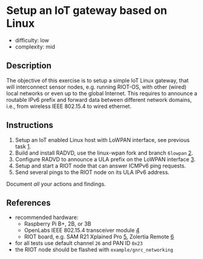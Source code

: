 # Setup an IoT gateway based on Linux

- difficulty: low
- complexity: mid

## Description

The objective of this exercise is to setup a simple IoT Linux gateway, that
will interconnect sensor nodes, e.g. running RIOT-OS, with other (wired) local
networks or even up to the global Internet. This requires to announce a routable
IPv6 prefix and forward data between different network domains, i.e., from
wireless IEEE 802.15.4 to wired ethernet.

## Instructions

1. Setup an IoT enabled Linux host with LoWPAN interface, see previous task [1].
2. Build and install RADVD, use the linux-wpan fork and branch `6lowpan` [2].
3. Configure RADVD to announce a ULA prefix on the LoWPAN interface [3].
4. Setup and start a RIOT node that can answer ICMPv6 ping requests.
5. Send several pings to the RIOT node on its ULA IPv6 address.

Document _all_ your actions and findings.

## References

- recommended hardware:
    - Raspberry Pi B+, 2B, or 3B
    - OpenLabs IEEE 802.15.4 transceiver module [4]
    - RIOT board, e.g. SAM R21 Xplained Pro [5], Zolertia Remote [6]
- for all tests use default channel `26` and PAN ID `0x23`
- the RIOT node should be flashed with `example/gnrc_networking`

[1]: https://github.com/RIOT-OS/Exercises/blob/master/Linux/basics/iot_node.md
[2]: https://github.com/linux-wpan/radvd
[3]: http://unique-local-ipv6.com/
[4]: http://openlabs.co/store/Raspberry-Pi-802.15.4-radio
[5]: http://www.atmel.com/tools/atsamr21-xpro.aspx
[6]: http://zolertia.io/product/hardware/re-mote
